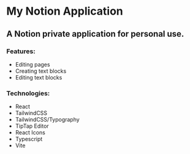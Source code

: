 # My Notion Application 

## A Notion private application for personal use.

### Features:
- Editing pages
- Creating text blocks
- Editing text blocks

### Technologies:
- React
- TailwindCSS
- TailwindCSS/Typography
- TipTap Editor
- React Icons
- Typescript
- Vite